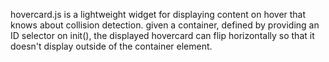 hovercard.js is a lightweight widget for displaying content on hover that knows about collision detection. given a container, defined by providing an ID selector on init(), the displayed hovercard can flip horizontally so that it doesn't display outside of the container element.
